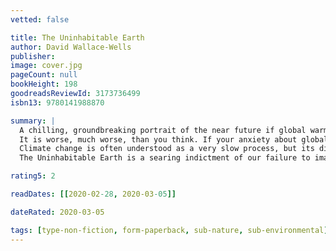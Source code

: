 ```yaml
---
vetted: false

title: The Uninhabitable Earth
author: David Wallace-Wells
publisher: 
image: cover.jpg
pageCount: null
bookHeight: 198
goodreadsReviewId: 3173736499
isbn13: 9780141988870

summary: |
  A chilling, groundbreaking portrait of the near future if global warming continues unchecked 
  It is worse, much worse, than you think. If your anxiety about global warming is dominated by fears of sea-level rise, you are barely scratching the surface of what terrors are possible, even within the lifetime of a teenager today. Without a revolution in how we approach climate change, and adjustments to how billions of humans conduct their lives, parts of the Earth will likely become close to uninhabitable, and other parts horrifically inhospitable, as soon as the end of this century.
  Climate change is often understood as a very slow process, but its dire effects are with us already, as California burns year-round, Puerto Rico is devastated by hurricanes, and communities around the US are subjected to once-in-a-lifetime tornadoes and floods on an annual basis. As one journalist put it, "There didn't used to be a major natural disaster every single day."
  The Uninhabitable Earth is a searing indictment of our failure to imagine, much less enact, a better future for humanity. By examining the plausible worst-case scenarios for global warming, Wallace-Wells presents a travelogue of our near future and brings into stark relief the crises that await us. Like An Inconvenient Truth and Silent Spring before it, the book is both a synthesis of the latest science and an impassioned call to action. For just as the world was brought to the brink of catastrophe within the span of a lifetime, the responsibility to avoid it now belongs to a single generation.

rating5: 2

readDates: [[2020-02-28, 2020-03-05]]

dateRated: 2020-03-05

tags: [type-non-fiction, form-paperback, sub-nature, sub-environmental]
---
```

